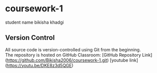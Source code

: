 # coursework-1
student name bikisha khadgi
## Version Control  
All source code is version-controlled using Git from the beginning.  
The repository is hosted on GitHub Classroom:
[GitHub Repository Link] (https://github.com/Bikisha2006/coursework-1.git)
[youtube link] (https://youtu.be/DKE8z3d5QGE)
